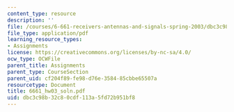 ```yaml
---
content_type: resource
description: ''
file: /courses/6-661-receivers-antennas-and-signals-spring-2003/dbc3c98b32c80cdf113a5fd72b951bf8_6661_hw03_soln.pdf
file_type: application/pdf
learning_resource_types:
- Assignments
license: https://creativecommons.org/licenses/by-nc-sa/4.0/
ocw_type: OCWFile
parent_title: Assignments
parent_type: CourseSection
parent_uid: cf204f89-fe98-d76e-3584-85cbbe65507a
resourcetype: Document
title: 6661_hw03_soln.pdf
uid: dbc3c98b-32c8-0cdf-113a-5fd72b951bf8
---
```

